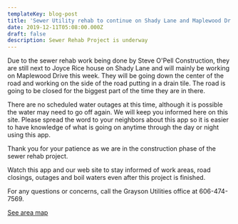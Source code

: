 ```yaml
---
templateKey: blog-post
title: 'Sewer Utility rehab to continue on Shady Lane and Maplewood Dr. '
date: 2019-12-11T05:08:00.000Z
draft: false
description: Sewer Rehab Project is underway
---
```

Due to the sewer rehab work being done by Steve O'Pell Construction, they are still next to Joyce Rice house on Shady Lane and will mainly be working on Maplewood Drive this week.  They will be going down the center of the road and working on the side of the road putting in a drain tile.  The road is going to be closed for the biggest part of the time they are in there.  

There are no scheduled water outages at this time, although it is possible the water may need to go off again.  We will keep you informed here on this site.  Please spread the word to your neighbors about this app so it is easier to have knowledge of what is going on anytime through the day or night using this app.  

Thank you for your patience as we are in the construction phase of the sewer rehab project. 

Watch this app and our web site to stay informed of work areas, road closings, outages and boil waters even after this project is finished. 

For any questions or concerns, call the Grayson Utilities office at 606-474-7569.

[See area map](https://graysonutilities.geosync.cloud/map/)
